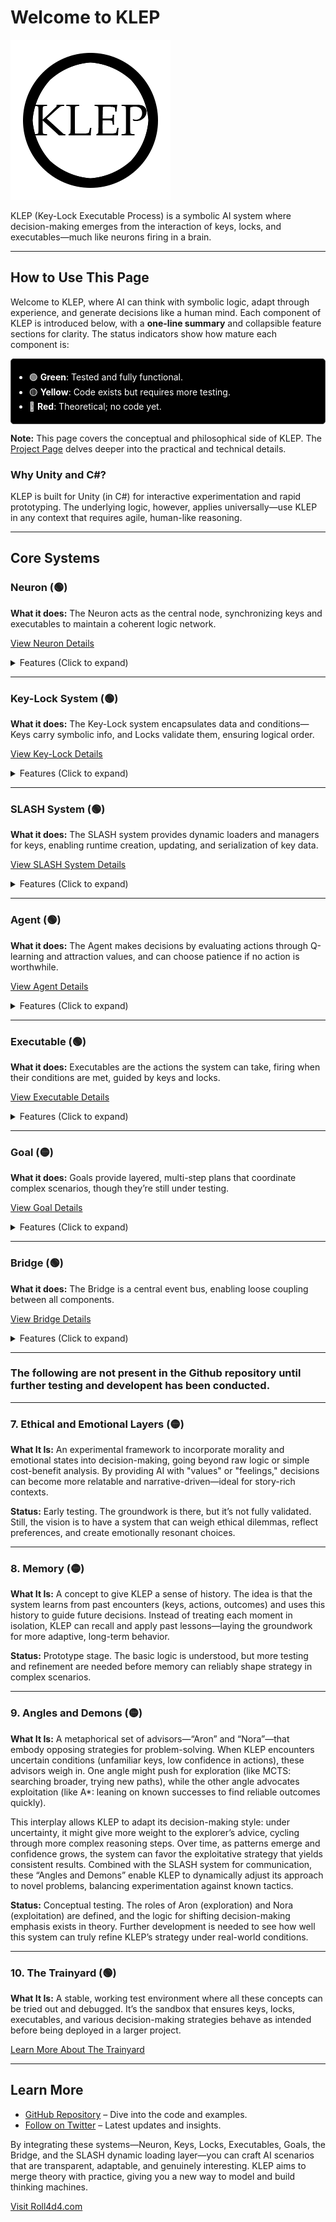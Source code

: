 # Welcome to KLEP

![KLEP Logo](images/logo.png)

KLEP (Key-Lock Executable Process) is a symbolic AI system where decision-making emerges from the interaction of keys, locks, and executables—much like neurons firing in a brain.

---

## How to Use This Page

Welcome to KLEP, where AI can think with symbolic logic, adapt through experience, and generate decisions like a human mind. Each component of KLEP is introduced below, with a **one-line summary** and collapsible feature sections for clarity. The status indicators show how mature each component is:

<div style="border: 1px solid #444; background-color: #000; padding: 5px; border-radius: 5px; color: #fff;">
  <ul>
    <li>🟢 <strong>Green</strong>: Tested and fully functional.</li>
    <li>🟡 <strong>Yellow</strong>: Code exists but requires more testing.</li>
    <li>🔴 <strong>Red</strong>: Theoretical; no code yet.</li>
  </ul>
</div>

**Note:** This page covers the conceptual and philosophical side of KLEP. The [Project Page](project.md) delves deeper into the practical and technical details.

### Why Unity and C#?

KLEP is built for Unity (in C#) for interactive experimentation and rapid prototyping. The underlying logic, however, applies universally—use KLEP in any context that requires agile, human-like reasoning.

---

## Core Systems

### Neuron (🟢)
**What it does:** The Neuron acts as the central node, synchronizing keys and executables to maintain a coherent logic network.

[View Neuron Details](neuron.md)

<details>
<summary>Features (Click to expand)</summary>

- **Key Management (🟢)**: Dynamically acquires, holds, and releases symbolic keys as events unfold.  
- **Executable Synchronization (🟢)**: Continuously detects and integrates executable components, keeping logic coherent.  
- **Event Integration (🟢)**: Hooks into the Bridge to facilitate complex, multi-layered decision-making.  
- **Agent Coordination (🟢)**: Interfaces with higher-level agents, enabling scalable complexity in reasoning.
</details>

---

### Key-Lock System (🟢)
**What it does:** The Key-Lock system encapsulates data and conditions—Keys carry symbolic info, and Locks validate them, ensuring logical order.

[View Key-Lock Details](key-lock.md)

<details>
<summary>Features (Click to expand)</summary>

- **Symbolic Property Management (🟢)**: Keys have flexible, extensible properties.  
- **Loader Integration (🟢)**: Synchronize properties with `SLASHkeyLoader` for dynamic defaults.  
- **Attractiveness & Prioritization (🟢)**: Rank keys for decision-making.  
- **Runtime Adjustments (🟢)**: Add/remove properties on-the-fly.  
- **Seamless Lock Integration (🟢)**: Easy validation pipeline from Keys to Executables.
</details>

---

### SLASH System (🟢)
**What it does:** The SLASH system provides dynamic loaders and managers for keys, enabling runtime creation, updating, and serialization of key data.

[View SLASH System Details](slash.md)

<details>
<summary>Features (Click to expand)</summary>

- **Dynamic Key Creation (🟢)**: Generate new keys on demand with `SLASHkeyLoader`.  
- **Property Synchronization (🟢)**: Ensure keys always have the right defaults and attributes.  
- **Foreign Keys Allowed (🟢)**: Extend keys beyond their initial definitions if desired.  
- **Serialization Support (🟢)**: Save and load key states for persistence.  
- **Adaptive Loaders (🟢)**: Select loaders based on property matches, ensuring keys remain compatible over time.
</details>

---

### Agent (🟢)
**What it does:** The Agent makes decisions by evaluating actions through Q-learning and attraction values, and can choose patience if no action is worthwhile.

[View Agent Details](agent.md)

<details>
<summary>Features (Click to expand)</summary>

- **Decision-Making Core (🟢)**: Picks actions based on Q-values and attraction.  
- **Q-Learning Integration (🟢)**: Adapts over time, reinforcing successful actions.  
- **Non-Forced Action Selection (🟢)**: Can opt to wait rather than choose a poor action.  
- **Flexible Framework (🟢)**: Handles solo and in-tandem executables, plus goal logic.  
- **State Transitions (🟢)**: Manage lifecycles with OnEnter/OnExit callbacks.
</details>

---

### Executable (🟢)
**What it does:** Executables are the actions the system can take, firing when their conditions are met, guided by keys and locks.

[View Executable Details](executable.md)

<details>
<summary>Features (Click to expand)</summary>

- **Validation & Execution Flow (🟢)**: Run only when conditions are met.  
- **Attraction Calculation (🟢)**: Score potential actions for better decision-making.  
- **Key Interaction (🟢)**: Push or buffer keys dynamically.  
- **Modular Lifecycle (🟢)**: Hooks for custom OnEnter/OnExit/Execute behavior.  
- **Integration with Agent & Goals (🟢)**: Fits seamlessly into higher-level logic.
</details>

---

### Goal (🟡)
**What it does:** Goals provide layered, multi-step plans that coordinate complex scenarios, though they’re still under testing.

[View Goal Details](goal.md)

<details>
<summary>Features (Click to expand)</summary>

- **Layered Execution (🟡)**: Multi-step logic sequences.  
- **Conditional Advancement (🟡)**: Move forward only when conditions are met.  
- **Activation Keys (🟡)**: Signal progress to the rest of the system.  
- **Progress Tracking (🟡)**: Remember past states to shape future actions.  
- **Agent Integration (🟡)**: Conceptually sound but needs more testing before going Green.
</details>

---

### Bridge (🟢)
**What it does:** The Bridge is a central event bus, enabling loose coupling between all components.

[View Bridge Details](bridge.md)

<details>
<summary>Features (Click to expand)</summary>

- **Centralized Event System (🟢)**: Broadcast and listen without direct references.  
- **Frame-Specific Tracking (🟢)**: Know exactly what happened this frame.  
- **Flexible Registration (🟢)**: Add or remove listeners at will.  
- **Logging & Debugging (🟢)**: Built-in event log for transparency.  
- **Scalable Integration (🟢)**: Grows effortlessly with your project’s complexity.
</details>

---
###  The following are not present in the Github repository until further testing and developent has been conducted.
---

### 7. Ethical and Emotional Layers (🟡)
**What It Is:** An experimental framework to incorporate morality and emotional states into decision-making, going beyond raw logic or simple cost-benefit analysis. By providing AI with "values" or "feelings," decisions can become more relatable and narrative-driven—ideal for story-rich contexts.

**Status:** Early testing. The groundwork is there, but it’s not fully validated. Still, the vision is to have a system that can weigh ethical dilemmas, reflect preferences, and create emotionally resonant choices.

---

### 8. Memory (🟡)
**What It Is:** A concept to give KLEP a sense of history. The idea is that the system learns from past encounters (keys, actions, outcomes) and uses this history to guide future decisions. Instead of treating each moment in isolation, KLEP can recall and apply past lessons—laying the groundwork for more adaptive, long-term behavior.

**Status:** Prototype stage. The basic logic is understood, but more testing and refinement are needed before memory can reliably shape strategy in complex scenarios.

---

### 9. Angles and Demons (🟡)
**What It Is:** A metaphorical set of advisors—“Aron” and “Nora”—that embody opposing strategies for problem-solving. When KLEP encounters uncertain conditions (unfamiliar keys, low confidence in actions), these advisors weigh in. One angle might push for exploration (like MCTS: searching broader, trying new paths), while the other angle advocates exploitation (like A*: leaning on known successes to find reliable outcomes quickly).

This interplay allows KLEP to adapt its decision-making style: under uncertainty, it might give more weight to the explorer’s advice, cycling through more complex reasoning steps. Over time, as patterns emerge and confidence grows, the system can favor the exploitative strategy that yields consistent results. Combined with the SLASH system for communication, these “Angles and Demons” enable KLEP to dynamically adjust its approach to novel problems, balancing experimentation against known tactics.

**Status:** Conceptual testing. The roles of Aron (exploration) and Nora (exploitation) are defined, and the logic for shifting decision-making emphasis exists in theory. Further development is needed to see how well this system can truly refine KLEP’s strategy under real-world conditions.

---

### 10. The Trainyard (🟢)
**What It Is:** A stable, working test environment where all these concepts can be tried out and debugged. It’s the sandbox that ensures keys, locks, executables, and various decision-making strategies behave as intended before being deployed in a larger project.

[Learn More About The Trainyard](trainyard.md)

---


## Learn More

- [GitHub Repository](https://github.com/Roll4d4/KLEP) – Dive into the code and examples.
- [Follow on Twitter](https://twitter.com/roll4d4) – Latest updates and insights.

By integrating these systems—Neuron, Keys, Locks, Executables, Goals, the Bridge, and the SLASH dynamic loading layer—you can craft AI scenarios that are transparent, adaptable, and genuinely interesting. KLEP aims to merge theory with practice, giving you a new way to model and build thinking machines.  

[Visit Roll4d4.com](https://roll4d4.com)
